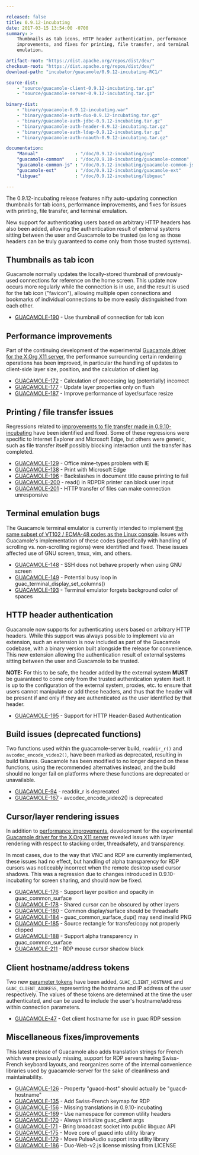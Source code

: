 ```yaml
---

released: false
title: 0.9.12-incubating
date: 2017-03-15 13:54:00 -0700
summary: >
    Thumbnails as tab icons, HTTP header authentication, performance
    improvements, and fixes for printing, file transfer, and terminal
    emulation.

artifact-root: "https://dist.apache.org/repos/dist/dev/"
checksum-root: "https://dist.apache.org/repos/dist/dev/"
download-path: "incubator/guacamole/0.9.12-incubating-RC1/"

source-dist:
    - "source/guacamole-client-0.9.12-incubating.tar.gz"
    - "source/guacamole-server-0.9.12-incubating.tar.gz"

binary-dist:
    - "binary/guacamole-0.9.12-incubating.war"
    - "binary/guacamole-auth-duo-0.9.12-incubating.tar.gz"
    - "binary/guacamole-auth-jdbc-0.9.12-incubating.tar.gz"
    - "binary/guacamole-auth-header-0.9.12-incubating.tar.gz"
    - "binary/guacamole-auth-ldap-0.9.12-incubating.tar.gz"
    - "binary/guacamole-auth-noauth-0.9.12-incubating.tar.gz"

documentation:
    "Manual"              : "/doc/0.9.12-incubating/gug"
    "guacamole-common"    : "/doc/0.9.10-incubating/guacamole-common"
    "guacamole-common-js" : "/doc/0.9.12-incubating/guacamole-common-js"
    "guacamole-ext"       : "/doc/0.9.12-incubating/guacamole-ext"
    "libguac"             : "/doc/0.9.12-incubating/libguac"

---
```



The 0.9.12-incubating release features nifty auto-updating connection
thumbnails for tab icons, performance improvements, and fixes for issues with
printing, file transfer, and terminal emulation.

New support for authenticating users based on arbitrary HTTP headers has also
been added, allowing the authentication result of external systems sitting
between the user and Guacamole to be trusted (as long as those headers can be
truly guaranteed to come only from those trusted systems).


Thumbnails as tab icon
----------------------

Guacamole normally updates the locally-stored thumbnail of previously-used
connections for reference on the home screen. This update now occurs more
regularly while the connection is in use, and the result is used for the tab
icon ("favicon"), allowing multiple open connections and bookmarks of
individual connections to be more easily distinguished from each other.

 * [GUACAMOLE-190](https://issues.apache.org/jira/browse/GUACAMOLE-190) - Use thumbnail of connection for tab icon

Performance improvements
------------------------

Part of the continuing development of the experimental [Guacamole driver for
the X.Org X11 server](https://issues.apache.org/jira/browse/GUACAMOLE-168), the
performance surrounding certain rendering operations has been improved, in
particular the handling of updates to client-side layer size, position, and the
calculation of client lag.

 * [GUACAMOLE-172](https://issues.apache.org/jira/browse/GUACAMOLE-172) - Calculation of processing lag (potentially) incorrect
 * [GUACAMOLE-177](https://issues.apache.org/jira/browse/GUACAMOLE-177) - Update layer properties only on flush
 * [GUACAMOLE-187](https://issues.apache.org/jira/browse/GUACAMOLE-187) - Improve performance of layer/surface resize

Printing / file transfer issues
-------------------------------

Regressions related to [improvements to file transfer made in
0.9.10-incubating](http://guacamole.incubator.apache.org/releases/0.9.10-incubating/#streamlined-file-transfers)
have been identified and fixed. Some of these regressions were specific to
Internet Explorer and Microsoft Edge, but others were generic, such as file
transfer itself possibly blocking interaction until the transfer has completed.

 * [GUACAMOLE-129](https://issues.apache.org/jira/browse/GUACAMOLE-129) - Office mime-types problem with IE
 * [GUACAMOLE-138](https://issues.apache.org/jira/browse/GUACAMOLE-138) - Print with Microsoft Edge
 * [GUACAMOLE-196](https://issues.apache.org/jira/browse/GUACAMOLE-196) - Backslashes in document title cause printing to fail
 * [GUACAMOLE-200](https://issues.apache.org/jira/browse/GUACAMOLE-200) - read() in RDPDR printer can block user input
 * [GUACAMOLE-201](https://issues.apache.org/jira/browse/GUACAMOLE-201) - HTTP transfer of files can make connection unresponsive

Terminal emulation bugs
-----------------------

The Guacamole terminal emulator is currently intended to implement [the same
subset of VT102 / ECMA-48 codes as the Linux
console](http://man7.org/linux/man-pages/man4/console_codes.4.html). Issues
with Guacamole's implementation of these codes (specifically with handling of
scrolling vs. non-scrolling regions) were identified and fixed. These issues
affected use of GNU screen, tmux, vim, and others.

 * [GUACAMOLE-148](https://issues.apache.org/jira/browse/GUACAMOLE-148) - SSH does not behave properly when using GNU screen
 * [GUACAMOLE-149](https://issues.apache.org/jira/browse/GUACAMOLE-149) - Potential busy loop in guac_terminal_display_set_columns()
 * [GUACAMOLE-193](https://issues.apache.org/jira/browse/GUACAMOLE-193) - Terminal emulator forgets background color of spaces

HTTP header authentication
--------------------------

Guacamole now supports for authenticating users based on arbitrary HTTP
headers. While this support was always possible to implement via an extension,
such an extension is now included as part of the Guacamole codebase, with a
binary version built alongside the release for convenience. This new extension
allowing the authentication result of external systems sitting between the user
and Guacamole to be trusted.

**NOTE:** For this to be safe, the header added by the external system **MUST**
be guaranteed to come only from the trusted authentication system itself. It is
up to the configuration of the external system, proxies, etc. to ensure that
users cannot manipulate or add these headers, and thus that the header will be
present if and only if they are authenticated as the user identified by that
header.

 * [GUACAMOLE-195](https://issues.apache.org/jira/browse/GUACAMOLE-195) - Support for HTTP Header-Based Authentication

Build issues (deprecated functions)
-----------------------------------

Two functions used within the guacamole-server build, `readdir_r()` and
`avcodec_encode_video2()`, have been marked as deprecated, resulting in build
failures. Guacamole has been modified to no longer depend on these functions,
using the recommended alternatives instead, and the build should no longer fail
on platforms where these functions are deprecated or unavailable.

 * [GUACAMOLE-94](https://issues.apache.org/jira/browse/GUACAMOLE-94) - readdir_r is deprecated
 * [GUACAMOLE-167](https://issues.apache.org/jira/browse/GUACAMOLE-167) - avcodec_encode_video2() is deprecated

Cursor/layer rendering issues
-----------------------------

In addition to [performance improvements](#performance-improvements),
development for the experimental [Guacamole driver for the X.Org X11
server](https://issues.apache.org/jira/browse/GUACAMOLE-168) revealed issues
with layer rendering with respect to stacking order, threadsafety, and
transparency.

In most cases, due to the way that VNC and RDP are currently implemented, these
issues had no effect, but handling of alpha transparency for RDP cursors was
noticeably incorrect when the remote desktop used cursor shadows. This was a
regression due to changes introduced in 0.9.10-incubating for screen sharing,
and should now be fixed.

 * [GUACAMOLE-176](https://issues.apache.org/jira/browse/GUACAMOLE-176) - Support layer position and opacity in guac_common_surface
 * [GUACAMOLE-178](https://issues.apache.org/jira/browse/GUACAMOLE-178) - Shared cursor can be obscured by other layers
 * [GUACAMOLE-180](https://issues.apache.org/jira/browse/GUACAMOLE-180) - Common display/surface should be threadsafe
 * [GUACAMOLE-184](https://issues.apache.org/jira/browse/GUACAMOLE-184) - guac_common_surface_dup() may send invalid PNG
 * [GUACAMOLE-185](https://issues.apache.org/jira/browse/GUACAMOLE-185) - Source rectangle for transfer/copy not properly clipped
 * [GUACAMOLE-188](https://issues.apache.org/jira/browse/GUACAMOLE-188) - Support alpha transparency in guac_common_surface
 * [GUACAMOLE-211](https://issues.apache.org/jira/browse/GUACAMOLE-211) - RDP mouse cursor shadow black

Client hostname/address tokens
------------------------------

Two new [parameter
tokens](http://guacamole.incubator.apache.org/doc/gug/configuring-guacamole.html#parameter-tokens)
have been added, `GUAC_CLIENT_HOSTNAME` and `GUAC_CLIENT_ADDRESS`, representing
the hostname and IP address of the user respectively. The values of these
tokens are determined at the time the user authenticated, and can be used to
include the user's hostname/address within connection parameters.

 * [GUACAMOLE-47](https://issues.apache.org/jira/browse/GUACAMOLE-47) - Get client hostname for use in guac RDP session

Miscellaneous fixes/improvements
--------------------------------

This latest release of Guacamole also adds translation strings for French which
were previously missing, support for RDP servers having Swiss-French keyboard
layouts, and reorganizes some of the internal convenience libraries used by
guacamole-server for the sake of cleanliness and maintainability.

 * [GUACAMOLE-126](https://issues.apache.org/jira/browse/GUACAMOLE-126) - Property "guacd-host" should actually be "guacd-hostname"
 * [GUACAMOLE-135](https://issues.apache.org/jira/browse/GUACAMOLE-135) - Add Swiss-French keymap for RDP
 * [GUACAMOLE-156](https://issues.apache.org/jira/browse/GUACAMOLE-156) - Missing translations in 0.9.10-incubating
 * [GUACAMOLE-169](https://issues.apache.org/jira/browse/GUACAMOLE-169) - Use namespace for common utility headers
 * [GUACAMOLE-170](https://issues.apache.org/jira/browse/GUACAMOLE-170) - Always initialize guac_client args
 * [GUACAMOLE-171](https://issues.apache.org/jira/browse/GUACAMOLE-171) - Bring broadcast socket into public libguac API
 * [GUACAMOLE-175](https://issues.apache.org/jira/browse/GUACAMOLE-175) - Move core of guacd into utility library
 * [GUACAMOLE-179](https://issues.apache.org/jira/browse/GUACAMOLE-179) - Move PulseAudio support into utility library
 * [GUACAMOLE-186](https://issues.apache.org/jira/browse/GUACAMOLE-186) - Duo-Web-v2.js license missing from LICENSE

